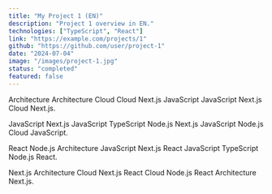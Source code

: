 ```yaml
---
title: "My Project 1 (EN)"
description: "Project 1 overview in EN."
technologies: ["TypeScript", "React"]
link: "https://example.com/projects/1"
github: "https://github.com/user/project-1"
date: "2024-07-04"
image: "/images/project-1.jpg"
status: "completed"
featured: false
---
```


Architecture Architecture Cloud Cloud Next.js JavaScript JavaScript Next.js Cloud Next.js.

JavaScript Next.js JavaScript TypeScript Node.js Next.js JavaScript Node.js Cloud JavaScript.

React Node.js Architecture JavaScript Next.js React JavaScript TypeScript Node.js React.

Next.js Architecture Cloud Next.js React Cloud Node.js React Architecture Next.js.
